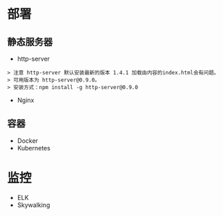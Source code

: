 # 部署

## 静态服务器
- http-server
```
> 注意 http-server 默认安装最新的版本 1.4.1 加载由内容的index.html会有问题。
> 可用版本为 http-server@0.9.0。
> 安装方式：npm install -g http-server@0.9.0
```

- Nginx

## 容器
- Docker
- Kubernetes

# 监控
- ELK
- Skywalking